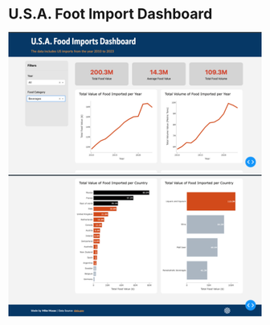 # **U.S.A. Foot Import Dashboard**


<img src="src/assets/dashboard_pic_1.png">

<img src="src/assets/dashboard_pic_2.png">



